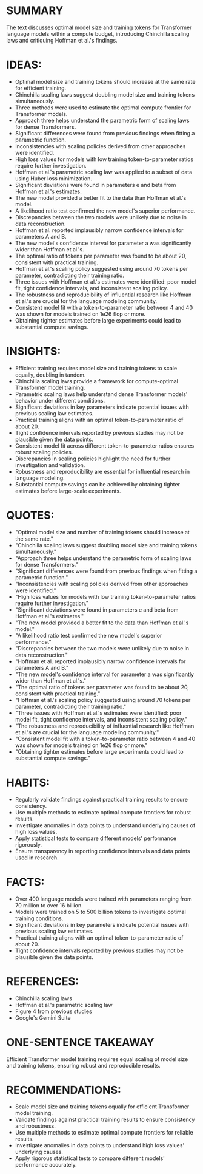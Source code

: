 # SUMMARY
The text discusses optimal model size and training tokens for Transformer language models within a compute budget, introducing Chinchilla scaling laws and critiquing Hoffman et al.'s findings.

# IDEAS:
- Optimal model size and training tokens should increase at the same rate for efficient training.
- Chinchilla scaling laws suggest doubling model size and training tokens simultaneously.
- Three methods were used to estimate the optimal compute frontier for Transformer models.
- Approach three helps understand the parametric form of scaling laws for dense Transformers.
- Significant differences were found from previous findings when fitting a parametric function.
- Inconsistencies with scaling policies derived from other approaches were identified.
- High loss values for models with low training token-to-parameter ratios require further investigation.
- Hoffman et al.'s parametric scaling law was applied to a subset of data using Huber loss minimization.
- Significant deviations were found in parameters e and beta from Hoffman et al.'s estimates.
- The new model provided a better fit to the data than Hoffman et al.'s model.
- A likelihood ratio test confirmed the new model's superior performance.
- Discrepancies between the two models were unlikely due to noise in data reconstruction.
- Hoffman et al. reported implausibly narrow confidence intervals for parameters A and B.
- The new model's confidence interval for parameter a was significantly wider than Hoffman et al.'s.
- The optimal ratio of tokens per parameter was found to be about 20, consistent with practical training.
- Hoffman et al.'s scaling policy suggested using around 70 tokens per parameter, contradicting their training ratio.
- Three issues with Hoffman et al.'s estimates were identified: poor model fit, tight confidence intervals, and inconsistent scaling policy.
- The robustness and reproducibility of influential research like Hoffman et al.'s are crucial for the language modeling community.
- Consistent model fit with a token-to-parameter ratio between 4 and 40 was shown for models trained on 1e26 flop or more.
- Obtaining tighter estimates before large experiments could lead to substantial compute savings.

# INSIGHTS:
- Efficient training requires model size and training tokens to scale equally, doubling in tandem.
- Chinchilla scaling laws provide a framework for compute-optimal Transformer model training.
- Parametric scaling laws help understand dense Transformer models' behavior under different conditions.
- Significant deviations in key parameters indicate potential issues with previous scaling law estimates.
- Practical training aligns with an optimal token-to-parameter ratio of about 20.
- Tight confidence intervals reported by previous studies may not be plausible given the data points.
- Consistent model fit across different token-to-parameter ratios ensures robust scaling policies.
- Discrepancies in scaling policies highlight the need for further investigation and validation.
- Robustness and reproducibility are essential for influential research in language modeling.
- Substantial compute savings can be achieved by obtaining tighter estimates before large-scale experiments.

# QUOTES:
- "Optimal model size and number of training tokens should increase at the same rate."
- "Chinchilla scaling laws suggest doubling model size and training tokens simultaneously."
- "Approach three helps understand the parametric form of scaling laws for dense Transformers."
- "Significant differences were found from previous findings when fitting a parametric function."
- "Inconsistencies with scaling policies derived from other approaches were identified."
- "High loss values for models with low training token-to-parameter ratios require further investigation."
- "Significant deviations were found in parameters e and beta from Hoffman et al.'s estimates."
- "The new model provided a better fit to the data than Hoffman et al.'s model."
- "A likelihood ratio test confirmed the new model's superior performance."
- "Discrepancies between the two models were unlikely due to noise in data reconstruction."
- "Hoffman et al. reported implausibly narrow confidence intervals for parameters A and B."
- "The new model's confidence interval for parameter a was significantly wider than Hoffman et al.'s."
- "The optimal ratio of tokens per parameter was found to be about 20, consistent with practical training."
- "Hoffman et al.'s scaling policy suggested using around 70 tokens per parameter, contradicting their training ratio."
- "Three issues with Hoffman et al.'s estimates were identified: poor model fit, tight confidence intervals, and inconsistent scaling policy."
- "The robustness and reproducibility of influential research like Hoffman et al.'s are crucial for the language modeling community."
- "Consistent model fit with a token-to-parameter ratio between 4 and 40 was shown for models trained on 1e26 flop or more."
- "Obtaining tighter estimates before large experiments could lead to substantial compute savings."

# HABITS:
- Regularly validate findings against practical training results to ensure consistency.
- Use multiple methods to estimate optimal compute frontiers for robust results.
- Investigate anomalies in data points to understand underlying causes of high loss values.
- Apply statistical tests to compare different models' performance rigorously.
- Ensure transparency in reporting confidence intervals and data points used in research.

# FACTS:
- Over 400 language models were trained with parameters ranging from 70 million to over 16 billion.
- Models were trained on 5 to 500 billion tokens to investigate optimal training conditions.
- Significant deviations in key parameters indicate potential issues with previous scaling law estimates.
- Practical training aligns with an optimal token-to-parameter ratio of about 20.
- Tight confidence intervals reported by previous studies may not be plausible given the data points.

# REFERENCES:
- Chinchilla scaling laws
- Hoffman et al.'s parametric scaling law
- Figure 4 from previous studies
- Google's Gemini Suite

# ONE-SENTENCE TAKEAWAY
Efficient Transformer model training requires equal scaling of model size and training tokens, ensuring robust and reproducible results.

# RECOMMENDATIONS:
- Scale model size and training tokens equally for efficient Transformer model training.
- Validate findings against practical training results to ensure consistency and robustness.
- Use multiple methods to estimate optimal compute frontiers for reliable results.
- Investigate anomalies in data points to understand high loss values' underlying causes.
- Apply rigorous statistical tests to compare different models' performance accurately.